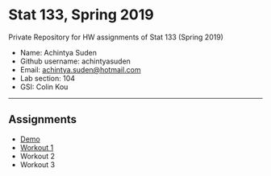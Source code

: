 # Stat 133, Spring 2019

Private Repository for HW assignments of Stat 133 (Spring 2019)

- Name: Achintya Suden
- Github username: achintyasuden
- Email: achintya.suden@hotmail.com
- Lab section: 104
- GSI: Colin Kou

-----

## Assignments

- [Demo](demo)
- [Workout 1](workout1)
- Workout 2
- Workout 3


